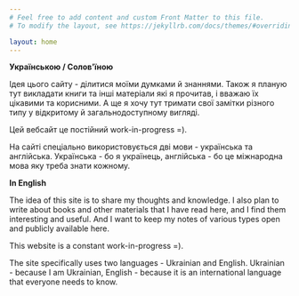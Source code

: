 ```yaml
---
# Feel free to add content and custom Front Matter to this file.
# To modify the layout, see https://jekyllrb.com/docs/themes/#overriding-theme-defaults

layout: home
---
```


**Українською / Cолов'їною**

Ідея цього сайту - ділитися моїми думками й знаннями.
Також я планую тут викладати книги та інші матеріали які я прочитав, і вважаю їх цікавими та корисними.
А ще я хочу тут тримати свої замітки різного типу у відкритому й загальнодоступному вигляді.

Цей вебсайт це постійний work-in-progress =).

На сайті спеціально використовується дві мови - українська та англійська.
Українська - бо я українець, англійська - бо це міжнародна мова яку треба знати кожному.

**In English**

The idea of this site is to share my thoughts and knowledge.
I also plan to write about books and other materials that I have read here, and I find them interesting and useful.
And I want to keep my notes of various types open and publicly available here.

This website is a constant work-in-progress =).

The site specifically uses two languages - Ukrainian and English.
Ukrainian - because I am Ukrainian, English - because it is an international language that everyone needs to know.
